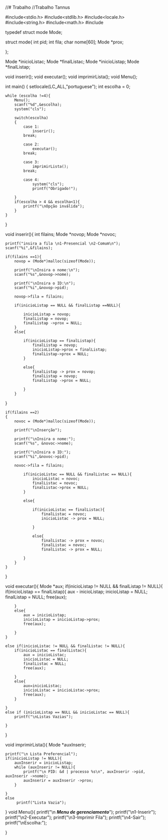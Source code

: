 //# Trabalho
//Trabalho Tannus

#include<stdio.h>
#include<stdlib.h>
#include<locale.h>
#include<string.h>
#include<math.h>
#include<iostream>

typedef struct mode Mode;

struct mode{
	int pid;
	int fila;
	char nome[60];
	Mode *prox;
	
};

Mode *inicioListac;
Mode *finalListac;
Mode *inicioListap;
Mode *finalListap;

void inserir();
void executar();
void imprimirLista();
void Menu();

int main()
{
	setlocale(LC_ALL,"portuguese");
	int escolha = 0;
	
	while (escolha !=4){
		Menu();
		scanf("%d",&escolha);
		system("cls");
		
		switch(escolha)
		{
			case 1:
				inserir();
			break;
			
			case 2:
				executar();
			break;
			
			case 3:
				imprimirLista();
			break;
			
			case 4:
				system("cls");
				printf("Obrigado!");
							
		}
		if(escolha > 4 && escolha<1){
			printf("\nOpção inválida");
		}
	}
}

void inserir(){
	int filains;
	Mode *novop;
	Mode *novoc;
	
	printf("insira a fila \n1-Presencial \n2-Comum\n");
	scanf("%i",&filains);
	
	if(filains ==1){
		novop = (Mode*)malloc(sizeof(Mode));
	
		printf("\nInsira o nome:\n");
		scanf("%s",&novop->nome);
	
		printf("\nInsira o ID:\n");
		scanf("%i",&novop->pid);
	
		novop->fila = filains;
	
		if(inicioListap == NULL && finalListap ==NULL){
		
			inicioListap = novop;
			finalListap = novop;
			finalListap ->prox = NULL;
		}
		else{
			
			if(inicioListap == finalListap){
				finalListap = novop;
				inicioListap->prox = finalListap;
				finalListap->prox = NULL;
			}
			
			else{
				finalListap -> prox = novop;
				finalListap = novop;
				finalListap ->prox = NULL;
				
			}
		}
}

 
	if(filains ==2)
	{
		novoc = (Mode*)malloc(sizeof(Mode));
		
		printf("\nInserção");
		
		printf("\nInsira o nome:");
		scanf("%s", &novoc->nome);
		
		printf("\nInsira o ID:");
		scanf("%i",&novoc->pid);
		
		novoc->fila = filains;
		
			if(inicioListac == NULL && finalListac == NULL){
				inicioListac = novoc;
				finalListac = novoc;
				finalListac->prox = NULL;
			}
			
			else{
				
				if(inicioListac == finalListac){
					finalListac = novoc;
					inicioListac -> prox = NULL;
				
				}
				
				else{
					finalListac -> prox = novoc;
					finalListac = novoc;
					finalListac -> prox = NULL;
				
			}
		}
	}
}

void executar(){
	Mode *aux;
	if(inicioListap != NULL && finalListap != NULL){
		if(inicioListap == finalListap){
			aux - inicioListap;
			inicioListap = NULL;
			finalListap = NULL;
			free(aux);
			
		}
		else{
			aux = inicioListap;
			inicioListap = inicioListap->prox;
			free(aux);
			
		}
	}
	
	else if(inicioListac != NULL && finalListac != NULL){
		if(inicioListac == finalListac){
			aux = inicioListac;
			inicioListac = NULL;
			finalListac = NULL;
			free(aux);
		
		}
		else{
			aux=inicioListac;
			inicioListac = inicioListac->prox;
			free(aux);
		}
				
	}
	else if (inicioListap == NULL && inicioListac == NULL){
		printf("\nListas Vazias");
		
	}
}

void imprimirLista(){
	Mode *auxInserir;
	
	printf("\n Lista Preferencial");
	if(inicioListap != NULL){
		auxInserir = inicioListap;
		while (auxInserir != NULL){
			printf("\n PID: &d | processo %s\n", auxInserir ->pid, auxInserir ->nome);
			auxInserir = auxInserir ->prox;
		}
		
	}
	else
		 printf("Lista Vazia");
	
}
 void Menu(){
 	printf("\n ***Menu de gerenciamento***");
 	printf("\n1-Inserir");
 	printf("\n2-Executar");
 	printf("\n3-Imprimir Fila");
 	printf("\n4-Sair");
 	printf("\nEscolha:");
 	
 	
 }

